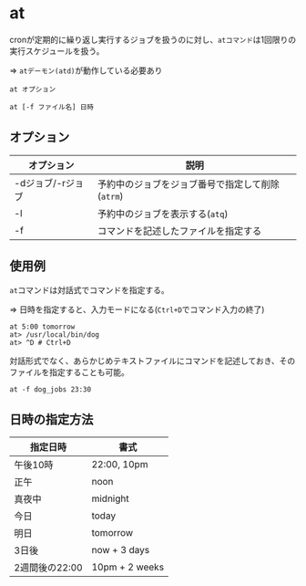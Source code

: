 # at

cronが定期的に繰り返し実行するジョブを扱うのに対し、`atコマンド`は1回限りの実行スケジュールを扱う。

=> `atデーモン(atd)`が動作している必要あり

```
at オプション
```

```
at [-f ファイル名] 日時
```

## オプション

| オプション        | 説明                                             |
|-------------------|--------------------------------------------------|
| -dジョブ/-rジョブ | 予約中のジョブをジョブ番号で指定して削除(`atrm`) |
| -l                | 予約中のジョブを表示する(`atq`)                  |
| -f                | コマンドを記述したファイルを指定する             |

## 使用例

`at`コマンドは対話式でコマンドを指定する。

=> 日時を指定すると、入力モードになる(`Ctrl+D`でコマンド入力の終了)

```
at 5:00 tomorrow
at> /usr/local/bin/dog
at> ^D # Ctrl+D
```

対話形式でなく、あらかじめテキストファイルにコマンドを記述しておき、そのファイルを指定することも可能。

```
at -f dog_jobs 23:30
```

## 日時の指定方法

| 指定日時       | 書式           |
|----------------|----------------|
| 午後10時       | 22:00, 10pm    |
| 正午           | noon           |
| 真夜中         | midnight       |
| 今日           | today          |
| 明日           | tomorrow       |
| 3日後          | now + 3 days   |
| 2週間後の22:00 | 10pm + 2 weeks |


